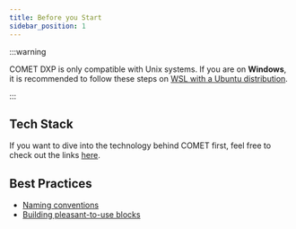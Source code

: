 ```yaml
---
title: Before you Start
sidebar_position: 1
---
```


:::warning

COMET DXP is only compatible with Unix systems. If you are on **Windows**, it is recommended to follow these steps on [WSL with a Ubuntu distribution](https://ubuntu.com/tutorials/install-ubuntu-on-wsl2-on-windows-11-with-gui-support#1-overview).

:::

## Tech Stack
If you want to dive into the technology behind COMET first, feel free to check out the links [here](https://docs.comet-dxp.com/docs/getting-started/).

## Best Practices
 - [Naming conventions](https://docs.comet-dxp.com/docs/blocks/block-naming-strategies)
 - [Building pleasant-to-use blocks](https://docs.comet-dxp.com/docs/blocks/block-best-practices)